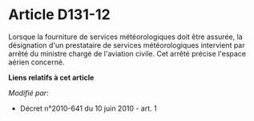 # Article D131-12

Lorsque la fourniture de services météorologiques doit être assurée, la désignation d'un prestataire de services
météorologiques intervient par arrêté du ministre chargé de l'aviation civile. Cet arrêté précise l'espace aérien concerné.

**Liens relatifs à cet article**

_Modifié par_:

  - Décret n°2010-641 du 10 juin 2010 - art. 1
